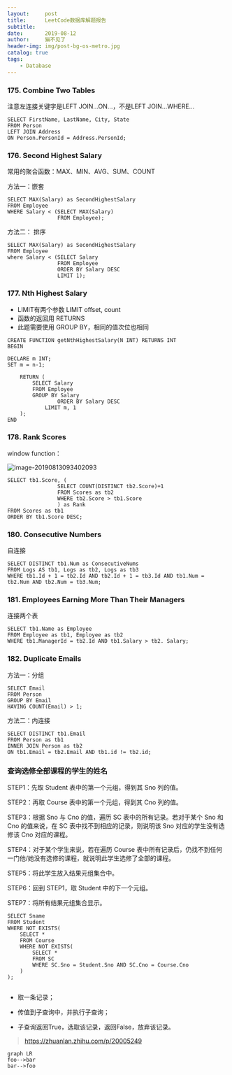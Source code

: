 ```yaml
---
layout:     post
title:      LeetCode数据库解题报告
subtitle:   
date:       2019-08-12
author:     猫不见了
header-img: img/post-bg-os-metro.jpg
catalog: true
tags:
    - Database
---
```




### 175. Combine Two Tables

注意左连接关键字是LEFT JOIN...ON...，不是LEFT JOIN...WHERE...

```mysql
SELECT FirstName, LastName, City, State 
FROM Person
LEFT JOIN Address 
ON Person.PersonId = Address.PersonId;
```





### 176. Second Highest Salary

常用的聚合函数：MAX、MIN、AVG、SUM、COUNT

方法一：嵌套

```mysql
SELECT MAX(Salary) as SecondHighestSalary
FROM Employee
WHERE Salary < (SELECT MAX(Salary)
                FROM Employee);
```

方法二： 排序

```mysql
SELECT MAX(Salary) as SecondHighestSalary
FROM Employee
where Salary < (SELECT Salary 
                FROM Employee
                ORDER BY Salary DESC
                LIMIT 1);
```





### 177. Nth Highest Salary

- LIMIT有两个参数 LIMIT offset, count 
- 函数的返回用 RETURNS
- 此题需要使用 GROUP BY，相同的值次位也相同

```mysql
CREATE FUNCTION getNthHighestSalary(N INT) RETURNS INT
BEGIN

DECLARE m INT;
SET m = n-1;

	RETURN (
        SELECT Salary
        FROM Employee
        GROUP BY Salary
				ORDER BY Salary DESC
    		LIMIT m, 1
    );
END
```





### 178. Rank Scores

window function：

![image-20190813093402093](http://ww4.sinaimg.cn/large/006tNc79ly1g5xssn0pjbj30ev06wmyf.jpg)

```mysql
SELECT tb1.Score, (
                SELECT COUNT(DISTINCT tb2.Score)+1
                FROM Scores as tb2
                WHERE tb2.Score > tb1.Score
                ) as Rank
FROM Scores as tb1
ORDER BY tb1.Score DESC;
```





### 180. Consecutive Numbers

自连接

```mysql
SELECT DISTINCT tb1.Num as ConsecutiveNums
FROM Logs AS tb1, Logs as tb2, Logs as tb3
WHERE tb1.Id + 1 = tb2.Id AND tb2.Id + 1 = tb3.Id AND tb1.Num = tb2.Num AND tb2.Num = tb3.Num; 
```





### 181. Employees Earning More Than Their Managers

连接两个表

```mysql
SELECT tb1.Name as Employee
FROM Employee as tb1, Employee as tb2
WHERE tb1.ManagerId = tb2.Id AND tb1.Salary > tb2. Salary;
```





### 182. Duplicate Emails

方法一：分组

```mysql
SELECT Email
FROM Person
GROUP BY Email
HAVING COUNT(Email) > 1;
```

方法二：内连接

```mysql
SELECT DISTINCT tb1.Email
FROM Person as tb1
INNER JOIN Person as tb2
ON tb1.Email = tb2.Email AND tb1.id != tb2.id;
```





### 查询选修全部课程的学生的姓名

STEP1：先取 Student 表中的第一个元组，得到其 Sno 列的值。

STEP2：再取 Course 表中的第一个元组，得到其 Cno 列的值。

STEP3：根据 Sno 与 Cno 的值，遍历 SC 表中的所有记录。若对于某个 Sno 和 Cno 的值来说，在 SC 表中找不到相应的记录，则说明该 Sno 对应的学生没有选修该 Cno 对应的课程。

STEP4：对于某个学生来说，若在遍历 Course 表中所有记录后，仍找不到任何一门他/她没有选修的课程，就说明此学生选修了全部的课程。

STEP5：将此学生放入结果元组集合中。

STEP6：回到 STEP1，取 Student 中的下一个元组。

STEP7：将所有结果元组集合显示。




```mysql
SELECT Sname
FROM Student
WHERE NOT EXISTS(
    SELECT *
    FROM Course
    WHERE NOT EXISTS(
      	SELECT * 
      	FROM SC
      	WHERE SC.Sno = Student.Sno AND SC.Cno = Course.Cno
  	)
);
	
```



- 取一条记录；

- 传值到子查询中，并执行子查询；

- 子查询返回True，选取该记录，返回False，放弃该记录。

  

> https://zhuanlan.zhihu.com/p/20005249



```mermaid
graph LR
foo-->bar
bar-->foo
```